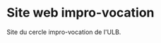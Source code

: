 Site web impro-vocation          
====          
              
Site du cercle impro-vocation de l'ULB.

